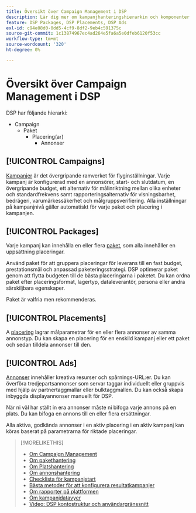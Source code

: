 ```yaml
---
title: Översikt över Campaign Management i DSP
description: Lär dig mer om kampanjhanteringshierarkin och komponenter.
feature: DSP Packages, DSP Placements, DSP Ads
exl-id: c94e08d0-0dd5-4cf9-8df2-9eb4c591375c
source-git-commit: 1c13874967ec4ad264e5fa6a5e0dfeb6120f53cc
workflow-type: tm+mt
source-wordcount: '320'
ht-degree: 0%

---
```


# Översikt över Campaign Management i DSP

DSP har följande hierarki:

* Campaign
   * Paket
      * Placering(ar)
         * Annonser

<!-- Do clients think in terms of insertion orders? If yes, then work in the following info.:
In Advertising DSP, an insertion order is represented as a campaign, and line items are represented as packages. Each package will include placements, which can use different strategies and tactics to deliver the line item requirements.
-->

## [!UICONTROL Campaigns]

[Kampanjer](/help/dsp/campaign-management/campaigns/campaign-about.md) är det övergripande ramverket för flyginställningar. Varje kampanj är konfigurerad med en annonsörer, start- och slutdatum, en övergripande budget, ett alternativ för målinriktning mellan olika enheter och standardfrekvens samt rapporteringsalternativ för visningsbarhet, bedrägeri, varumärkessäkerhet och målgruppsverifiering. Alla inställningar på kampanjnivå gäller automatiskt för varje paket och placering i kampanjen.

## [!UICONTROL Packages]

Varje kampanj kan innehålla en eller flera [paket](/help/dsp/campaign-management/packages/package-about.md), som alla innehåller en uppsättning placeringar.

Använd paket för att gruppera placeringar för leverans till en fast budget, prestationsmål och anpassad paketeringsstrategi. DSP optimerar paket genom att flytta budgeten till de bästa placeringarna i paketet. Du kan ordna paket efter placeringsformat, lagertyp, dataleverantör, persona eller andra särskiljbara egenskaper.

Paket är valfria men rekommenderas.

## [!UICONTROL Placements]

A [placering](/help/dsp/campaign-management/placements/placement-about.md) lagrar målparametrar för en eller flera annonser av samma annonstyp. Du kan skapa en placering för en enskild kampanj eller ett paket och sedan tilldela annonser till den.

## [!UICONTROL Ads]

[Annonser](/help/dsp/campaign-management/ads/ad-about.md) innehåller kreativa resurser och spårnings-URL:er. Du kan överföra tredjepartsannonser som servar taggar individuellt eller gruppvis med hjälp av partnertaggmallar eller bulktaggmallen. Du kan också skapa inbyggda displayannonser manuellt för DSP.

När ni väl har ställt in era annonser måste ni bifoga varje annons på en plats. Du kan bifoga en annons till en eller flera ersättningar.

Alla aktiva, godkända annonser i en aktiv placering i en aktiv kampanj kan köras baserat på parametrarna för riktade placeringar.

>[!MORELIKETHIS]
>
>* [Om Campaign Management](/help/dsp/campaign-management/campaigns/campaign-about.md)
>* [Om pakethantering](/help/dsp/campaign-management/packages/package-about.md)
>* [Om Platshantering](/help/dsp/campaign-management/placements/placement-about.md)
>* [Om annonshantering](/help/dsp/campaign-management/ads/ad-about.md)
>* [Checklista för kampanjstart](/help/dsp/campaign-management/campaign-launch-checklist.md)
>* [Bästa metoder för att konfigurera resultatkampanjer](/help/dsp/optimization/campaign-best-practices-performance.md)
>* [Om rapporter på plattformen](/help/dsp/campaign-management/reports/campaign-reports-about.md)
>* [Om kampanjdatavyer](/help/dsp/campaign-management/reports/campaign-data-views-about.md)
>* [Video: DSP kontostruktur och användargränssnitt](https://experienceleague.adobe.com/docs/advertising-cloud-learn/tutorials/dsp/ui.html)

